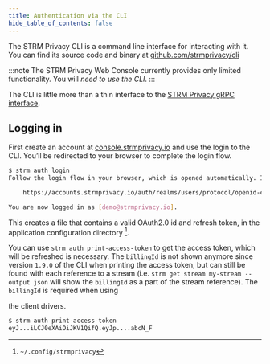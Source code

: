 ```yaml
---
title: Authentication via the CLI
hide_table_of_contents: false
---
```



The STRM Privacy CLI is a command line interface for interacting with
it. You can find its source code and binary at
[github.com/strmprivacy/cli](https://github.com/strmprivacy/cli)

:::note
The STRM Privacy Web Console currently provides only limited
functionality. You will *need to use the CLI*.
:::

The CLI is little more than a thin interface to the [STRM Privacy gRPC
interface](/04-reference/02-api-reference).

## Logging in

First create an account at
[console.strmprivacy.io](https://console.strmprivacy.io) and use the
login to the CLI. You’ll be redirected to your browser to complete the
login flow.

```bash
$ strm auth login
Follow the login flow in your browser, which is opened automatically. If not, open the following URL to complete the login:

    https://accounts.strmprivacy.io/auth/realms/users/protocol/openid-connect/auth...

You are now logged in as [demo@strmprivacy.io].
```
This creates a file that contains a valid OAuth2.0 id and refresh token,
in the application configuration directory [^1].

You can use `strm auth print-access-token` to get the access token,
which will be refreshed is necessary. The `billingId` is not shown
anymore since version `1.9.0` of the CLI when printing the access token,
but can still be found with each reference to a stream (i.e.
`strm get stream my-stream --output json` will show the `billingId` as a
part of the stream reference). The `billingId` is required when using

the client drivers.
```bash
$ strm auth print-access-token
eyJ...iLCJ0eXAiOiJKV1QifQ.eyJp....abcN_F
```
[^1]: `~/.config/strmprivacy`
